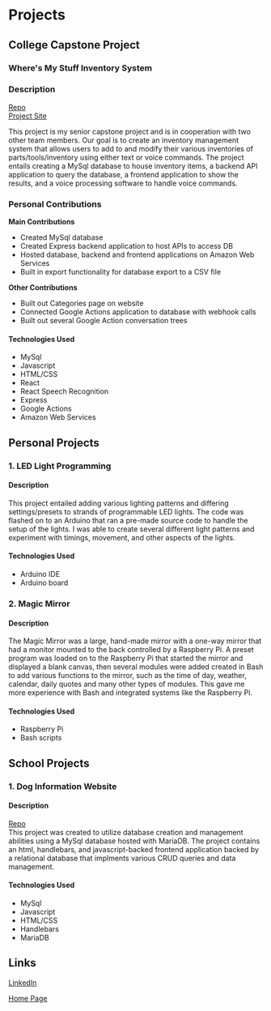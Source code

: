 # Projects
## College Capstone Project
### Where's My Stuff Inventory System  
### **Description**  
  [Repo](https://github.com/friesemi/Capstone-Inventory-App?organization=friesemi&organization=friesemi)  
  [Project Site](http://wms.beavdms.com:3000/)
  
  This project is my senior capstone project and is in cooperation with two other team members. Our goal is to create an inventory management system that allows users 
  to add to and modify their various inventories of parts/tools/inventory using either text or voice commands. The project entails creating a MySql database to house
  inventory items, a backend API application to query the database, a frontend application to show the results, and a voice processing software to handle voice commands.

### **Personal Contributions**
**Main Contributions**
  - Created MySql database
  - Created Express backend application to host APIs to access DB
  - Hosted database, backend and frontend applications on Amazon Web Services
  - Built in export functionality for database export to a CSV file

**Other Contributions**
  - Built out Categories page on website
  - Connected Google Actions application to database with webhook calls
  - Built out several Google Action conversation trees

#### **Technologies Used**  
  - MySql
  - Javascript
  - HTML/CSS
  - React
  - React Speech Recognition
  - Express
  - Google Actions
  - Amazon Web Services


## Personal Projects
### 1. LED Light Programming  
#### **Description**  
  This project entailed adding various lighting patterns and differing settings/presets to strands of programmable LED lights. The code was flashed on to an Arduino
  that ran a pre-made source code to handle the setup of the lights. I was able to create several different light patterns and experiment with timings, movement, and
  other aspects of the lights.  
#### **Technologies Used**  
  - Arduino IDE
  - Arduino board
  
### 2. Magic Mirror  
#### **Description**  
  The Magic Mirror was a large, hand-made mirror with a one-way mirror that had a monitor mounted to the back controlled by a Raspberry Pi. A preset program was
  loaded on to the Raspberry Pi that started the mirror and displayed a blank canvas, then several modules were added created in Bash to add various functions to the mirror,
  such as the time of day, weather, calendar, daily quotes and many other types of modules. This gave me more experience with Bash and integrated systems like the Raspberry Pi.  
#### **Technologies Used**  
- Raspberry Pi
- Bash scripts
  
## School Projects
### 1. Dog Information Website  
#### **Description**  
  [Repo](https://github.com/friesemi/CS340FinalProject)  
  This project was created to utilize database creation and management abilities using a MySql database hosted with MariaDB. The project contains an html, handlebars,
  and javascript-backed frontend application backed by a relational database that implments various CRUD queries and data management.  
#### **Technologies Used**  
- MySql
- Javascript
- HTML/CSS
- Handlebars
- MariaDB

## Links

[LinkedIn](https://www.linkedin.com/in/michael-friesen-99201/)

[Home Page](./index.md)

